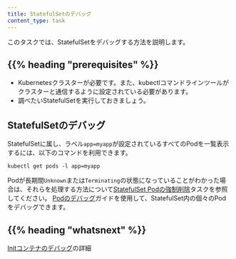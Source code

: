 ```yaml
---
title: StatefulSetのデバッグ
content_type: task
---
```


<!-- overview -->

このタスクでは、StatefulSetをデバッグする方法を説明します。



## {{% heading "prerequisites" %}}


* Kubernetesクラスターが必要です。また、kubectlコマンドラインツールがクラスターと通信するように設定されている必要があります。
* 調べたいStatefulSetを実行しておきましょう。



<!-- steps -->

## StatefulSetのデバッグ

StatefulSetに属し、ラベル`app=myapp`が設定されているすべてのPodを一覧表示するには、以下のコマンドを利用できます。

```shell
kubectl get pods -l app=myapp
```

Podが長期間`Unknown`または`Terminating`の状態になっていることがわかった場合は、それらを処理する方法について[StatefulSet Podの強制削除](/ja/docs/tasks/run-application/delete-stateful-set/)タスクを参照してください。
[Podのデバッグ](/docs/tasks/debug-application-cluster/debug-pod-replication-controller/)ガイドを使用して、StatefulSet内の個々のPodをデバッグできます。



## {{% heading "whatsnext" %}}


[Initコンテナのデバッグ](/ja/docs/tasks/debug-application-cluster/debug-init-containers/)の詳細



